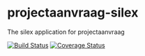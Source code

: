 # projectaanvraag-silex
The silex application for projectaanvraag

[![Build Status](https://travis-ci.org/cultuurnet/projectaanvraag-silex.svg?branch=master)](https://travis-ci.org/cultuurnet/projectaanvraag-silex)
[![Coverage Status](https://coveralls.io/repos/github/cultuurnet/projectaanvraag-silex/badge.svg?branch=master)](https://coveralls.io/github/cultuurnet/projectaanvraag-silex?branch=master)

